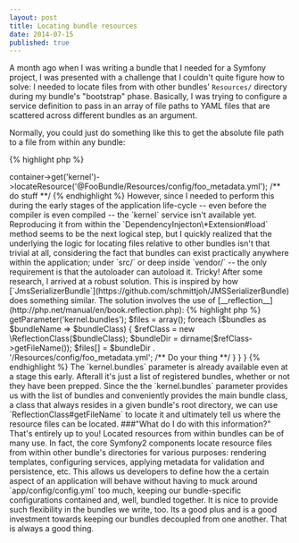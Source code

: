 ```yaml
---
layout: post
title: Locating bundle resources
date: 2014-07-15
published: true
---
```


A month ago when I was writing a bundle that I needed for a Symfony project, I was presented with a challenge that I couldn't quite figure how to solve:
I needed to locate files from with other bundles' `Resources/` directory during my bundle's "bootstrap" phase. Basically, I was trying to configure a service
definition to pass in an array of file paths to YAML files that are scattered across different bundles as an argument.

Normally, you could just do something like this to get the absolute file path to a file from within any bundle:

{% highlight php %}
<?php

$location = $this->container->get('kernel')->locateResource('@FooBundle/Resources/config/foo_metadata.yml');

/** do stuff **/

{% endhighlight %}

However, since I needed to perform this during the early stages of the application life-cycle -- even before the compiler is even compiled -- the `kernel` service isn't available yet.

Reproducing it from within the `DependencyInjecton\*Extension#load` method seems to be the next logical step, but I quickly realized
that the underlying the logic for locating files relative to other bundles isn't that trivial at all, considering the fact that
bundles can exist practically anywhere within the application; under `src/` or deep inside `vendor/` -- the only requirement is that the autoloader can autoload it. Tricky!

After some research, I arrived at a robust solution. This is inspired by how [`JmsSerializerBundle`](https://github.com/schmittjoh/JMSSerializerBundle) does something similar.
The solution involves the use of [__reflection__](http://php.net/manual/en/book.reflection.php):

{% highlight php %}
<?php

namespace Acme\FooBundle\DependencyInjection;

use Symfony\Component\DependencyInjection\ContainerBuilder;
use Symfony\Component\HttpKernel\DependencyInjection\Extension;
use Symfony\Component\Config\Resource\FileResource;

class FooBundleExtension extends Extension
{
    public function load(array $configs, ContainerBuilder $container)
    {
        /* Some boilerplate stuff */

        $bundles = $container->getParameter('kernel.bundles');

        $files = array();

        foreach ($bundles as $bundleName => $bundleClass) {

            $refClass = new \ReflectionClass($bundleClass);
            $bundleDir = dirname($refClass->getFileName());
            $files[] = $bundleDir . '/Resources/config/foo_metadata.yml';

            /** Do your thing **/

        }
    }
}

{% endhighlight %}

The `kernel.bundles` parameter is already available even at a stage this early. Afterall it's just a list of registered bundles, whether or not they have been prepped.
Since the the `kernel.bundles` parameter provides us with the list of bundles and conveniently provides the main bundle class, a class that
always resides in a given bundle's root directory, we can use `ReflectionClass#getFileName` to locate it and ultimately tell us where the resource files can be located.

###"What do I do with this information?"

That's entirely up to you!

Located resources from within bundles can be of many use. In fact, the core Symfony2 components locate resource files from within other bundle's directories for various purposes:
rendering templates, configuring services, applying metadata for validation and persistence, etc.
This allows us developers to define how the a certain aspect of an application will behave without having to muck around `app/config/config.yml` too much,
keeping our bundle-specific configurations contained and, well, bundled together. It is nice to provide such flexibility in the bundles we write, too. Its a good plus and is a good
investment towards keeping our bundles decoupled from one another. That is always a good thing.
